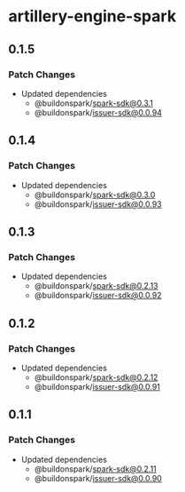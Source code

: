 # artillery-engine-spark

## 0.1.5

### Patch Changes

- Updated dependencies
  - @buildonspark/spark-sdk@0.3.1
  - @buildonspark/issuer-sdk@0.0.94

## 0.1.4

### Patch Changes

- Updated dependencies
  - @buildonspark/spark-sdk@0.3.0
  - @buildonspark/issuer-sdk@0.0.93

## 0.1.3

### Patch Changes

- Updated dependencies
  - @buildonspark/spark-sdk@0.2.13
  - @buildonspark/issuer-sdk@0.0.92

## 0.1.2

### Patch Changes

- Updated dependencies
  - @buildonspark/spark-sdk@0.2.12
  - @buildonspark/issuer-sdk@0.0.91

## 0.1.1

### Patch Changes

- Updated dependencies
  - @buildonspark/spark-sdk@0.2.11
  - @buildonspark/issuer-sdk@0.0.90
